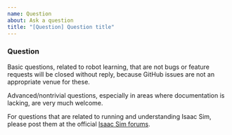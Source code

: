 ```yaml
---
name: Question
about: Ask a question
title: "[Question] Question title"
---
```


### Question

Basic questions, related to robot learning, that are not bugs or feature requests will be closed without reply, because GitHub issues are not an appropriate venue for these.

Advanced/nontrivial questions, especially in areas where documentation is lacking, are very much welcome.

For questions that are related to running and understanding Isaac Sim, please post them at the official [Isaac Sim forums](https://docs.omniverse.nvidia.com/app_isaacsim/app_isaacsim/isaac_sim_forums.html).
